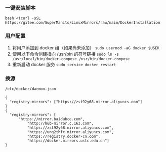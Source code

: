
### 一键安装脚本
```
bash <(curl -sSL https://gitee.com/SuperManito/LinuxMirrors/raw/main/DockerInstallation.sh)
```

### 用户配置
1. 将用户添加到 docker 组（如果尚未添加）
`sudo usermod -aG docker $USER`
2. 使用以下命令创建指向 /usr/bin 的符号链接
`sudo ln -s /usr/local/bin/docker-compose /usr/bin/docker-compose`
3. 重新启动 docker 服务
`sudo service docker restart`

### 换源
`/etc/docker/daemon.json`
```
{
  "registry-mirrors": ["https://zst92y68.mirror.aliyuncs.com"]
}
{
  "registry-mirrors": [
	  "https://mirror.baidubce.com",
          "http://hub-mirror.c.163.com",
          "https://zst92y68.mirror.aliyuncs.com",
          "https://ung2thfc.mirror.aliyuncs.com",
          "https://registry.docker-cn.com",
          "https://docker.mirrors.ustc.edu.cn"]
}
```